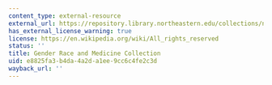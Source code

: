 ```yaml
---
content_type: external-resource
external_url: https://repository.library.northeastern.edu/collections/neu:cj82qp24x
has_external_license_warning: true
license: https://en.wikipedia.org/wiki/All_rights_reserved
status: ''
title: Gender Race and Medicine Collection
uid: e8825fa3-b4da-4a2d-a1ee-9cc6c4fe2c3d
wayback_url: ''
---
```

